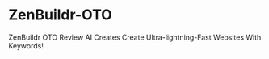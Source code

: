 # ZenBuildr-OTO
ZenBuildr OTO Review AI Creates Create Ultra-lightning-Fast Websites With Keywords!
